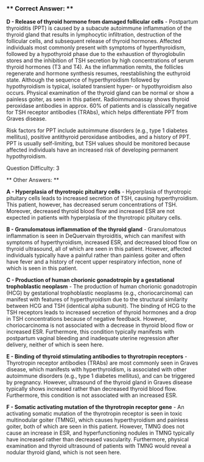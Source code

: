 ### ** Correct Answer: **

**D - Release of thyroid hormone from damaged follicular cells** - Postpartum thyroiditis (PPT) is caused by a subacute autoimmune inflammation of the thyroid gland that results in lymphocytic infiltration, destruction of the follicular cells, and subsequent release of thyroid hormones. Affected individuals most commonly present with symptoms of hyperthyroidism, followed by a hypothyroid phase due to the exhaustion of thyroglobulin stores and the inhibition of TSH secretion by high concentrations of serum thyroid hormones (T3 and T4). As the inflammation remits, the follicles regenerate and hormone synthesis resumes, reestablishing the euthyroid state. Although the sequence of hyperthyroidism followed by hypothyroidism is typical, isolated transient hyper- or hypothyroidism also occurs. Physical examination of the thyroid gland can be normal or show a painless goiter, as seen in this patient. Radioimmunoassay shows thyroid peroxidase antibodies in approx. 60% of patients and is classically negative for TSH receptor antibodies (TRAbs), which helps differentiate PPT from Graves disease.

Risk factors for PPT include autoimmune disorders (e.g., type 1 diabetes mellitus), positive antithyroid peroxidase antibodies, and a history of PPT. PPT is usually self-limiting, but TSH values should be monitored because affected individuals have an increased risk of developing permanent hypothyroidism.

Question Difficulty: 3

** Other Answers: **

**A - Hyperplasia of thyrotropic pituitary cells** - Hyperplasia of thyrotropic pituitary cells leads to increased secretion of TSH, causing hyperthyroidism. This patient, however, has decreased serum concentrations of TSH. Moreover, decreased thyroid blood flow and increased ESR are not expected in patients with hyperplasia of the thyrotropic pituitary cells.

**B - Granulomatous inflammation of the thyroid gland** - Granulomatous inflammation is seen in DeQuervain thyroiditis, which can manifest with symptoms of hyperthyroidism, increased ESR, and decreased blood flow on thyroid ultrasound, all of which are seen in this patient. However, affected individuals typically have a painful rather than painless goiter and often have fever and a history of recent upper respiratory infection, none of which is seen in this patient.

**C - Production of human chorionic gonadotropin by a gestational trophoblastic neoplasm** - The production of human chorionic gonadotropin (HCG) by gestational trophoblastic neoplasms (e.g., choriocarcinoma) can manifest with features of hyperthyroidism due to the structural similarity between HCG and TSH (identical alpha subunit). The binding of HCG to the TSH receptors leads to increased secretion of thyroid hormones and a drop in TSH concentrations because of negative feedback. However, choriocarcinoma is not associated with a decrease in thyroid blood flow or increased ESR. Furthermore, this condition typically manifests with postpartum vaginal bleeding and inadequate uterine regression after delivery, neither of which is seen here.

**E - Binding of thyroid stimulating antibodies to thyrotropin receptors** - Thyrotropin receptor antibodies (TRAbs) are most commonly seen in Graves disease, which manifests with hyperthyroidism, is associated with other autoimmune disorders (e.g., type 1 diabetes mellitus), and can be triggered by pregnancy. However, ultrasound of the thyroid gland in Graves disease typically shows increased rather than decreased thyroid blood flow. Furthermore, this condition is not associated with an increased ESR.

**F - Somatic activating mutation of the thyrotropin receptor gene** - An activating somatic mutation of the thyrotropin receptor is seen in toxic multinodular goiter (TMNG), which causes hyperthyroidism and painless goiter, both of which are seen in this patient. However, TMNG does not cause an increase in ESR, and hyperfunctioning nodules in TMNG typically have increased rather than decreased vascularity. Furthermore, physical examination and thyroid ultrasound of patients with TMNG would reveal a nodular thyroid gland, which is not seen here.

